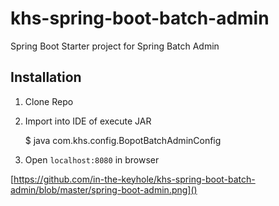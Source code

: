 # khs-spring-boot-batch-admin
Spring Boot Starter project for Spring Batch Admin


## Installation 

1) Clone Repo 

2) Import into IDE of execute JAR 

     $ java com.khs.config.BopotBatchAdminConfig
     
3) Open `localhost:8080` in browser

[https://github.com/in-the-keyhole/khs-spring-boot-batch-admin/blob/master/spring-boot-admin.png]()




